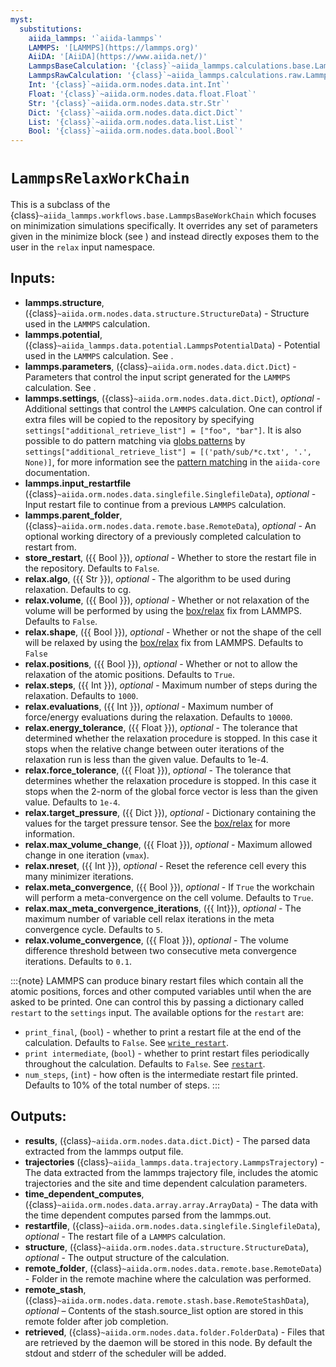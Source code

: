 ```yaml
---
myst:
  substitutions:
    aiida_lammps: '`aiida-lammps`'
    LAMMPS: '[LAMMPS](https://lammps.org)'
    AiiDA: '[AiiDA](https://www.aiida.net/)'
    LammpsBaseCalculation: '{class}`~aiida_lammps.calculations.base.LammpsBaseCalculation`'
    LammpsRawCalculation: '{class}`~aiida_lammps.calculations.raw.LammpsRawCalculation`'
    Int: '{class}`~aiida.orm.nodes.data.int.Int`'
    Float: '{class}`~aiida.orm.nodes.data.float.Float`'
    Str: '{class}`~aiida.orm.nodes.data.str.Str`'
    Dict: '{class}`~aiida.orm.nodes.data.dict.Dict`'
    List: '{class}`~aiida.orm.nodes.data.list.List`'
    Bool: '{class}`~aiida.orm.nodes.data.bool.Bool`'
---
```


# ``LammpsRelaxWorkChain``

This is a subclass of the {class}`~aiida_lammps.workflows.base.LammpsBaseWorkChain` which focuses on minimization simulations specifically. It overrides any set of parameters given in the minimize block (see [](#topics-data-parameters)) and instead directly exposes them to the user in the `relax` input namespace.

## Inputs:

- **lammps.structure**, ({class}`~aiida.orm.nodes.data.structure.StructureData`) - Structure used in the ``LAMMPS`` calculation.
- **lammps.potential**, ({class}`~aiida_lammps.data.potential.LammpsPotentialData`) - Potential used in the ``LAMMPS`` calculation. See [](#topics-data-potential).
- **lammps.parameters**, ({class}`~aiida.orm.nodes.data.dict.Dict`) - Parameters that control the input script generated for the ``LAMMPS`` calculation. See [](#topics-data-parameters).
- **lammps.settings**, ({class}`~aiida.orm.nodes.data.dict.Dict`), *optional* - Additional settings that control the ``LAMMPS`` calculation. One can control if extra files will be copied to the repository by specifying `settings["additional_retrieve_list"] = ["foo", "bar"]`. It is also possible to do pattern matching via [globs patterns](https://en.wikipedia.org/wiki/Glob_%28programming%29) by `settings["additional_retrieve_list"] = [('path/sub/*c.txt', '.', None)]`, for more information see the [pattern matching](https://aiida.readthedocs.io/projects/aiida-core/en/latest/topics/calculations/usage.html#pattern-matching) in the `aiida-core` documentation.
- **lammps.input_restartfile** ({class}`~aiida.orm.nodes.data.singlefile.SinglefileData`), *optional* - Input restart file to continue from a previous ``LAMMPS`` calculation.
- **lammps.parent_folder**, ({class}`~aiida.orm.nodes.data.remote.base.RemoteData`), *optional* - An optional working directory of a previously completed calculation to restart from.
- **store_restart**, ({{ Bool }}), *optional* - Whether to store the restart file in the repository. Defaults to `False`.
- **relax.algo**, ({{ Str }}), *optional* - The algorithm to be used during relaxation. Defaults to cg.
- **relax.volume**, ({{ Bool }}), *optional* -  Whether or not relaxation of the volume will be performed by using the [box/relax](https://docs.lammps.org/fix_box_relax.html) fix from LAMMPS. Defaults to `False`.
- **relax.shape**, ({{ Bool }}), *optional* - Whether or not the shape of the cell will be relaxed by using the [box/relax](https://docs.lammps.org/fix_box_relax.html) fix from LAMMPS. Defaults to `False`
- **relax.positions**, ({{ Bool }}), *optional* - Whether or not to allow the relaxation of the atomic positions. Defaults to `True`.
- **relax.steps**, ({{ Int }}), *optional* - Maximum number of steps during the relaxation. Defaults to `1000`.
- **relax.evaluations**, ({{ Int }}), *optional* - Maximum number of force/energy evaluations during the relaxation. Defaults to `10000`.
- **relax.energy_tolerance**, ({{ Float }}), *optional* - The tolerance that determined whether the relaxation procedure is stopped. In this case it stops when the relative change between outer iterations of the relaxation run is less than the given value. Defaults to 1e-4.
- **relax.force_tolerance**, ({{ Float }}), *optional* - The tolerance that determines whether the relaxation procedure is stopped. In this case it stops when the 2-norm of the global force vector is less than the given value. Defaults to `1e-4`.
- **relax.target_pressure**, ({{ Dict }}), *optional* - Dictionary containing the values for the target pressure tensor. See the [box/relax](https://docs.lammps.org/fix_box_relax.html) for more information.
- **relax.max_volume_change**, ({{ Float }}), *optional* - Maximum allowed change in one iteration (``vmax``).
- **relax.nreset**, ({{ Int }}), *optional* - Reset the reference cell every this many minimizer iterations.
- **relax.meta_convergence**, ({{ Bool }}), *optional* - If `True` the workchain will perform a meta-convergence on the cell volume. Defaults to `True`.
- **relax.max_meta_convergence_iterations**, ({{ Int}}), *optional* - The maximum number of variable cell relax iterations in the meta convergence cycle. Defaults to `5`.
- **relax.volume_convergence**, ({{ Float }}), *optional* - The volume difference threshold between two consecutive meta convergence iterations. Defaults to `0.1`.

:::{note}
LAMMPS can produce binary restart files which contain all the atomic positions, forces and other computed variables until when the are asked to be printed. One can control this by passing a dictionary called `restart` to the `settings` input. The available options for the `restart` are:
- `print_final`, (`bool`) - whether to print a restart file at the end of the calculation. Defaults to `False`. See [`write_restart`](https://docs.lammps.org/write_restart.html).
- `print intermediate`, (`bool`) - whether to print restart files periodically throughout the calculation. Defaults to `False`. See [`restart`](https://docs.lammps.org/restart.html).
- `num_steps`, (`int`) - how often is the intermediate restart file printed. Defaults to 10% of the total number of steps.
:::

## Outputs:

- **results**, ({class}`~aiida.orm.nodes.data.dict.Dict`) - The parsed data extracted from the lammps output file.
- **trajectories** ({class}`~aiida_lammps.data.trajectory.LammpsTrajectory`) - The data extracted from the lammps trajectory file, includes the atomic trajectories and the site and time dependent calculation parameters.
- **time_dependent_computes**, ({class}`~aiida.orm.nodes.data.array.array.ArrayData`) - The data with the time dependent computes parsed from the lammps.out.
- **restartfile**, ({class}`~aiida.orm.nodes.data.singlefile.SinglefileData`), *optional* - The restart file of a ``LAMMPS`` calculation.
- **structure**, ({class}`~aiida.orm.nodes.data.structure.StructureData`), *optional* - The output structure of the calculation.
- **remote_folder**, ({class}`~aiida.orm.nodes.data.remote.base.RemoteData`) - Folder in the remote machine where the calculation was performed.
- **remote_stash**, ({class}`~aiida.orm.nodes.data.remote.stash.base.RemoteStashData`), *optional* – Contents of the stash.source_list option are stored in this remote folder after job completion.
- **retrieved**, ({class}`~aiida.orm.nodes.data.folder.FolderData`) - Files that are retrieved by the daemon will be stored in this node. By default the stdout and stderr of the scheduler will be added.
